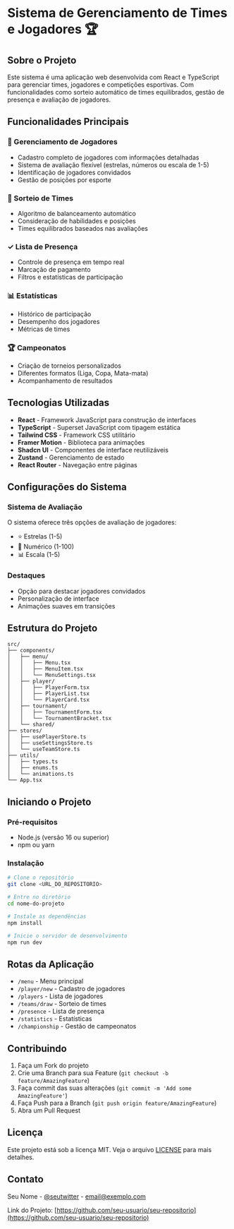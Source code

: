 
# Sistema de Gerenciamento de Times e Jogadores 🏆

## Sobre o Projeto

Este sistema é uma aplicação web desenvolvida com React e TypeScript para gerenciar times, jogadores e competições esportivas. Com funcionalidades como sorteio automático de times equilibrados, gestão de presença e avaliação de jogadores.

## Funcionalidades Principais

### 📝 Gerenciamento de Jogadores
- Cadastro completo de jogadores com informações detalhadas
- Sistema de avaliação flexível (estrelas, números ou escala de 1-5)
- Identificação de jogadores convidados
- Gestão de posições por esporte

### 🎲 Sorteio de Times
- Algoritmo de balanceamento automático
- Consideração de habilidades e posições
- Times equilibrados baseados nas avaliações

### ✓ Lista de Presença
- Controle de presença em tempo real
- Marcação de pagamento
- Filtros e estatísticas de participação

### 📊 Estatísticas
- Histórico de participação
- Desempenho dos jogadores
- Métricas de times

### 🏆 Campeonatos
- Criação de torneios personalizados
- Diferentes formatos (Liga, Copa, Mata-mata)
- Acompanhamento de resultados

## Tecnologias Utilizadas

- **React** - Framework JavaScript para construção de interfaces
- **TypeScript** - Superset JavaScript com tipagem estática
- **Tailwind CSS** - Framework CSS utilitário
- **Framer Motion** - Biblioteca para animações
- **Shadcn UI** - Componentes de interface reutilizáveis
- **Zustand** - Gerenciamento de estado
- **React Router** - Navegação entre páginas

## Configurações do Sistema

### Sistema de Avaliação
O sistema oferece três opções de avaliação de jogadores:
- ⭐ Estrelas (1-5)
- 🔢 Numérico (1-100)
- 📊 Escala (1-5)

### Destaques
- Opção para destacar jogadores convidados
- Personalização de interface
- Animações suaves em transições

## Estrutura do Projeto

```
src/
├── components/
│   ├── menu/
│   │   ├── Menu.tsx
│   │   ├── MenuItem.tsx
│   │   └── MenuSettings.tsx
│   ├── player/
│   │   ├── PlayerForm.tsx
│   │   ├── PlayerList.tsx
│   │   └── PlayerCard.tsx
│   ├── tournament/
│   │   ├── TournamentForm.tsx
│   │   └── TournamentBracket.tsx
│   └── shared/
├── stores/
│   ├── usePlayerStore.ts
│   ├── useSettingsStore.ts
│   └── useTeamStore.ts
├── utils/
│   ├── types.ts
│   ├── enums.ts
│   └── animations.ts
└── App.tsx
```

## Iniciando o Projeto

### Pré-requisitos
- Node.js (versão 16 ou superior)
- npm ou yarn

### Instalação

```bash
# Clone o repositório
git clone <URL_DO_REPOSITORIO>

# Entre no diretório
cd nome-do-projeto

# Instale as dependências
npm install

# Inicie o servidor de desenvolvimento
npm run dev
```

## Rotas da Aplicação

- `/menu` - Menu principal
- `/player/new` - Cadastro de jogadores
- `/players` - Lista de jogadores
- `/teams/draw` - Sorteio de times
- `/presence` - Lista de presença
- `/statistics` - Estatísticas
- `/championship` - Gestão de campeonatos

## Contribuindo

1. Faça um Fork do projeto
2. Crie uma Branch para sua Feature (`git checkout -b feature/AmazingFeature`)
3. Faça commit das suas alterações (`git commit -m 'Add some AmazingFeature'`)
4. Faça Push para a Branch (`git push origin feature/AmazingFeature`)
5. Abra um Pull Request

## Licença

Este projeto está sob a licença MIT. Veja o arquivo [LICENSE](LICENSE) para mais detalhes.

## Contato

Seu Nome - [@seutwitter](https://twitter.com/seutwitter) - email@exemplo.com

Link do Projeto: [https://github.com/seu-usuario/seu-repositorio](https://github.com/seu-usuario/seu-repositorio)
